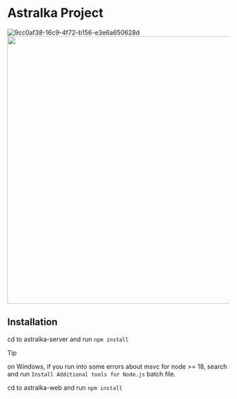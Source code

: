 # Astralka Project #
![9cc0af38-16c9-4f72-b156-e3e6a650628d](https://github.com/coopernyc/astralka/assets/11201225/5fd9ffcb-453b-43eb-9b7f-729b2dc914a2)  
<img width="607" src="https://github.com/coopernyc/astralka/assets/11201225/82fea672-d2ae-4d6b-bb22-3b212a045480">

## Installation ##

cd to astralka-server and run `npm install`

> [!TIP]
> on Windows, if you run into some errors about msvc for node >= 18, search and run `Install Additional tools for Node.js` batch file.

cd to astralka-web and run `npm install`
